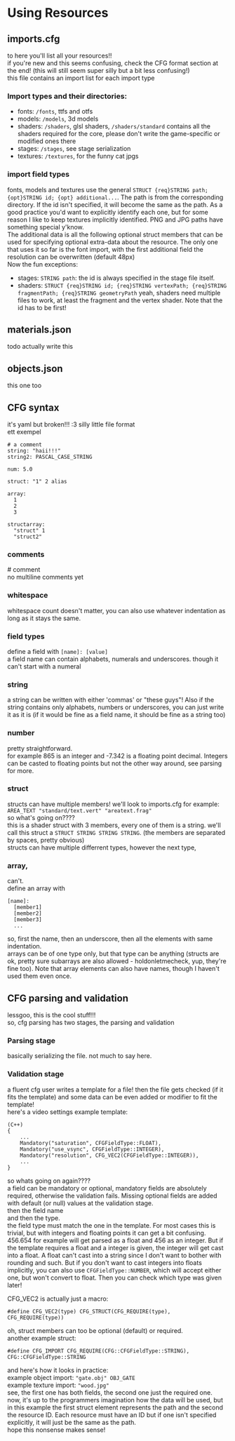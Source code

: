 # Using Resources
## imports.cfg
to here you'll list all your resources!!  
if you're new and this seems confusing, check the CFG format section at the end! (this will still seem super silly but a bit less confusing!)  
this file contains an import list for each import type
### Import types and their directories:
- fonts: `/fonts`, ttfs and otfs  
- models: `/models`, 3d models  
- shaders: `/shaders`, glsl shaders, `/shaders/standard` contains all the shaders required for the core, please don't write the game-specific or modified ones there  
- stages: `/stages`, see stage serialization  
- textures: `/textures`, for the funny cat jpgs  
### import field types
fonts, models and textures use the general `STRUCT {req}STRING path; {opt}STRING id; {opt} additional...`. The path is from the corresponding directory. If the id isn't specified, it will become the same as the path. As a good practice you'd want to explicitly identify each one, but for some reason I like to keep textures implicitly identified. PNG and JPG paths have something special y'know.  
The additional data is all the following optional struct members that can be used for specifying optional extra-data about the resource. The only one that uses it so far is the font import, with the first additional field the resolution can be overwritten (default 48px)  
Now the fun exceptions:
- stages: `STRING path`: the id is always specified in the stage file itself.  
- shaders: `STRUCT {req}STRING id; {req}STRING vertexPath; {req}STRING fragmentPath; {req}STRING geometryPath` yeah, shaders need multiple files to work, at least the fragment and the vertex shader. Note that the id has to be first!  

## materials.json
todo actually write this
## objects.json
this one too

## CFG syntax
it's yaml but broken!!! :3 silly little file format  
ett exempel  
```
# a comment
string: "haii!!!"
string2: PASCAL_CASE_STRING

num: 5.0

struct: "1" 2 alias

array:
  1
  2
  3

structarray:
  "struct" 1
  "struct2"
```
### comments
\# comment  
no multiline comments yet
### whitespace
whitespace count doesn't matter, you can also use whatever indentation as long as it stays the same.
### field types
define a field with `[name]: [value]`  
a field name can contain alphabets, numerals and underscores. though it can't start with a numeral
### string  
a string can be written with either 'commas' or "these guys"! Also if the string contains only alphabets, numbers or underscores, you can just write it as it is (if it would be fine as a field name, it should be fine as a string too)
### number
pretty straightforward.  
for example 865 is an integer and -7.342 is a floating point decimal. Integers can be casted to floating points but not the other way around, see parsing for more.
### struct
structs can have multiple members! we'll look to imports.cfg for example:  
`AREA_TEXT "standard/text.vert" "areatext.frag"`  
so what's going on????  
this is a shader struct with 3 members, every one of them is a string. we'll call this struct a `STRUCT STRING STRING STRING`. (the members are separated by spaces, pretty obvious)  
structs can have multiple differrent types, however the next type,
### array,
can't.  
define an array with
```
[name]:
  [member1]
  [member2]
  [member3]
  ...
```
so, first the name, then an underscore, then all the elements with same indentation.  
arrays can be of one type only, but that type can be anything (structs are ok, pretty sure subarrays are also allowed - holdonletmecheck, yup, they're fine too). Note that array elements can also have names, though I haven't used them even once.

## CFG parsing and validation
lessgoo, this is the cool stuff!!!  
so, cfg parsing has two stages, the parsing and validation
### Parsing stage
basically serializing the file. not much to say here.  
### Validation stage
a fluent cfg user writes a template for a file! then the file gets checked (if it fits the template) and some data can be even added or modifier to fit the template!  
here's a video settings example template:
```
(C++)
{
    ...
    Mandatory("saturation", CFGFieldType::FLOAT),
    Mandatory("use_vsync", CFGFieldType::INTEGER),
    Mandatory("resolution", CFG_VEC2(CFGFieldType::INTEGER)),
    ...
}
```
so whats going on again????  
a field can be mandatory or optional, mandatory fields are absolutely required, otherwise the validation fails. Missing optional fields are added with default (or null) values at the validation stage.  
then the field name  
and then the type.  
the field type must match the one in the template. For most cases this is trivial, but with integers and floating points it can get a bit confusing. 456.654 for example will get parsed as a float and 456 as an integer. But if the template requires a float and a integer is given, the integer will get cast into a float. A float can't cast  into a string since I don't want to bother with rounding and such. But if you don't want to cast integers into floats implicitly, you can also use `CFGFieldType::NUMBER`, which will accept either one, but won't convert to float. Then you can check which type was given later!
  
CFG_VEC2 is actually just a macro:
```
#define CFG_VEC2(type) CFG_STRUCT(CFG_REQUIRE(type), CFG_REQUIRE(type))
```
oh, struct members can too be optional (default) or required.  
another example struct:
```
#define CFG_IMPORT CFG_REQUIRE(CFG::CFGFieldType::STRING), CFG::CFGFieldType::STRING
```
and here's how it looks in practice:  
example object import: `"gate.obj" OBJ_GATE`  
example texture import: `"wood.jpg"`  
see, the first one has both fields, the second one just the required one.  
now, it's up to the programmers imagination how the data will be used, but in this example the first struct element represents the path and the second the resource ID. Each resource must have an ID but if one isn't specified explicitly, it will just be the same as the path.  
hope this nonsense makes sense!
